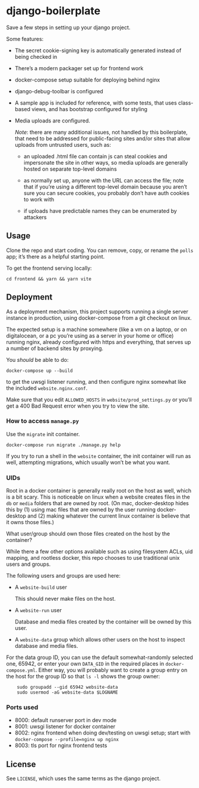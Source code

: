 # django-boilerplate

Save a few steps in setting up your django project.

Some features:

  - The secret cookie-signing key is automatically generated instead of
    being checked in

  - There’s a modern packager set up for frontend work

  - docker-compose setup suitable for deploying behind nginx

  - django-debug-toolbar is configured

  - A sample app is included for reference, with some tests, that uses
    class-based views, and has bootstrap configured for styling

  - Media uploads are configured.

    *Note*: there are many additional issues, not handled by this
    boilerplate, that need to be addressed for public-facing sites and/or
    sites that allow uploads from untrusted users, such as:

      - an uploaded .html file can contain js can steal cookies and
        impersonate the site in other ways, so media uploads are generally
        hosted on separate top-level domains

      - as normally set up, anyone with the URL can access the file; note
        that if you’re using a different top-level domain because you
        aren’t sure you can secure cookies, you probably don’t have auth
        cookies to work with

      - if uploads have predictable names they can be enumerated by
        attackers

## Usage

Clone the repo and start coding. You can remove, copy, or rename the
`polls` app; it’s there as a helpful starting point.

To get the frontend serving locally:

    cd frontend && yarn && yarn vite

## Deployment

As a deployment mechanism, this project supports running a single server
instance in production, using docker-compose from a git checkout on linux.

The expected setup is a machine somewhere (like a vm on a laptop, or on
digitalocean, or a pc you’re using as a server in your home or office)
running nginx, already configured with https and everything, that serves up
a number of backend sites by proxying.

You *should* be able to do:

    docker-compose up --build

to get the uwsgi listener running, and then configure nginx somewhat like
the included `website.nginx.conf`.

Make sure that you edit `ALLOWED_HOSTS` in `website/prod_settings.py` or
you’ll get a 400 Bad Request error when you try to view the site.

### How to access `manage.py`

Use the `migrate` init container.

    docker-compose run migrate ./manage.py help

If you try to run a shell in the `website` container, the init container
will run as well, attempting migrations, which usually won’t be what you
want.

### UIDs

Root in a docker container is generally really root on the host as well,
which is a bit scary. This is noticeable on linux when a website creates
files in the `db` or `media` folders that are owned by root. (On mac,
docker-desktop hides this by (1) using mac files that are owned by the user
running docker-desktop and (2) making whatever the current linux container
is believe that it owns those files.)

What user/group should own those files created on the host by the
container?

While there a few other options available such as using filesystem ACLs,
uid mapping, and rootless docker, this repo chooses to use traditional unix
users and groups.

The following users and groups are used here:

  - A `website-build` user

    This should never make files on the host.

  - A `website-run` user

    Database and media files created by the container will be owned by this
    user.

  - A `website-data` group which allows other users on the host to
    inspect database and media files.

For the data group ID, you can use the default somewhat-randomly selected
one, 65942, or enter your own `DATA_GID` in the required places in
`docker-compose.yml`. Either way, you will probably want to create a group
entry on the host for the group ID so that `ls -l` shows the group owner:

        sudo groupadd --gid 65942 website-data
        sudo usermod -aG website-data $LOGNAME

### Ports used

  - 8000: default runserver port in dev mode
  - 8001: uwsgi listener for docker container
  - 8002: nginx frontend when doing dev/testing on uwsgi setup; start with
    `docker-compose --profile=nginx up nginx`
  - 8003: tls port for nginx frontend tests

## License

See `LICENSE`, which uses the same terms as the django project.
